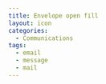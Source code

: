 ```yaml
---
title: Envelope open fill
layout: icon
categories:
  - Communications
tags:
  - email
  - message
  - mail
---
```

